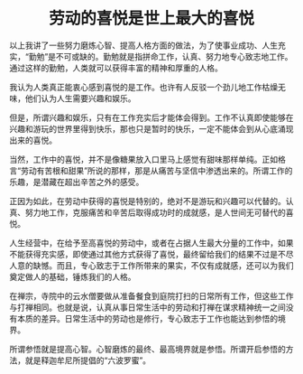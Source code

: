 <h1 align=center>劳动的喜悦是世上最大的喜悦</h1>

以上我讲了一些努力磨炼心智、提高人格方面的做法，为了使事业成功、人生充实，“勤勉”是不可或缺的。勤勉就是指拼命工作，认真、努力地专心致志地工作。通过这样的勤勉，人类就可以获得丰富的精神和厚重的人格。

我认为人类真正能衷心感到喜悦的是工作。也许有人反驳一个劲儿地工作枯燥无味，他们认为人生需要兴趣和娱乐。

但是，所谓兴趣和娱乐，只有在工作充实后才能体会得到。工作不认真即使能够在兴趣和游玩的世界里得到快乐，那也只是暂时的快乐，一定不能体会到从心底涌现出来的喜悦。

当然，工作中的喜悦，并不是像糖果放入口里马上感觉有甜味那样单纯。正如格言“劳动有苦根和甜果”所说的那样，那是从痛苦与坚信中渗透出来的。所谓工作的乐趣，是潜藏在超出辛苦之外的感受。

正因为如此，在劳动中获得的喜悦是特别的，绝对不是游玩和兴趣可以代替的。认真、努力地工作，克服痛苦和辛苦后取得成功时的成就感，是人世间无可替代的喜悦。

人生经营中，在给予至高喜悦的劳动中，或者在占据人生最大分量的工作中，如果不能获得充实感，即使通过其他方式获得了喜悦，最终留给我们的结果不过是不尽人意的缺憾。而且，专心致志于工作所带来的果实，不仅有成就感，还可以为我们奠定做人的基础，锤炼我们的人格。

在禅宗，寺院中的云水僧要做从准备餐食到庭院打扫的日常所有工作，但这些工作与打禅相同。也就是说，认真从事日常生活中的劳动和打禅在谋求精神统一之间没有本质的差异。日常生活中的劳动也是修行，专心致志于工作也能达到参悟的境界。

所谓参悟就是提高心智。心智磨炼的最终、最高境界就是参悟。所谓开启参悟的方法，就是释迦牟尼所提倡的“六波罗蜜”。



